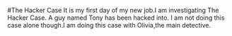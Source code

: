 
#The Hacker Case
It is my first day of my new job.I am investigating The Hacker Case. A guy named Tony has been hacked into. I am not doing this case alone though.I am doing this case with Olivia,the main detective.
 
